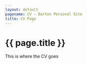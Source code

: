 ```yaml
---
layout: default
pagename: CV - Barton Personal Site
title: CV Page
---
```


# {{ page.title }}
This is where the CV goes
